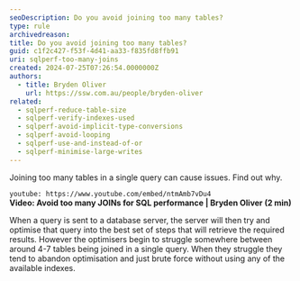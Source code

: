 ```yaml
---
seoDescription: Do you avoid joining too many tables?
type: rule
archivedreason:
title: Do you avoid joining too many tables?
guid: c1f2c427-f53f-4d41-aa33-f835fd8ffb91
uri: sqlperf-too-many-joins
created: 2024-07-25T07:26:54.0000000Z
authors:
  - title: Bryden Oliver
    url: https://ssw.com.au/people/bryden-oliver
related:
  - sqlperf-reduce-table-size
  - sqlperf-verify-indexes-used
  - sqlperf-avoid-implicit-type-conversions
  - sqlperf-avoid-looping
  - sqlperf-use-and-instead-of-or
  - sqlperf-minimise-large-writes
---
```


Joining too many tables in a single query can cause issues. Find out why.

<!--endintro-->

`youtube: https://www.youtube.com/embed/ntmAmb7vDu4`  
**Video: Avoid too many JOINs for SQL performance | Bryden Oliver (2 min)**

When a query is sent to a database server, the server will then try and optimise that query into the best set of steps that will retrieve the required results.
However the optimisers begin to struggle somewhere between around 4-7 tables being joined in a single query. When they struggle they tend to abandon optimisation and just brute force without using any of the available indexes.
